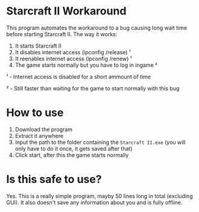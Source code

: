 # Starcraft II Workaround
This program automates the workaround to a bug causing long wait time before starting Starcraft II.
The way it works:
1. It starts Starcraft II
2. It disables internet access (ipconfig /release) ¹
3. It reenables internet access (ipconfig /renew) ¹
4. The game starts normally but you have to log in ingame ²

¹ - Internet access is disabled for a short ammount of time

² - Still faster than waiting for the game to start normally with this bug

# How to use
1. Download the program
2. Extract it anywhere
3. Input the path to the folder containing the `Starcraft II.exe` (you will only have to do it once, it gets saved after that)
4. Click start, after this the game starts normally

# Is this safe to use?
Yes. This is a really simple program, mayby 50 lines long in total (excluding GUI). It also doesn't save any information about you and is fully offline.

